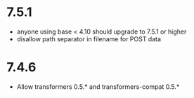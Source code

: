 7.5.1
=====

 - anyone using base < 4.10 should upgrade to 7.5.1 or higher
 - disallow path separator in filename for POST data

7.4.6
=====

 - Allow transformers 0.5.* and transformers-compat 0.5.*

